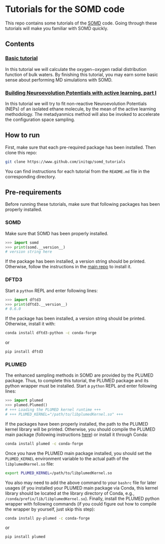 # Tutorials for the SOMD code

This repo contains some tutorials of the [SOMD](https://github.com/initqp/somd)
code. Going through these tutorials will make you familiar with SOMD quickly.

## Contents
### [Basic tutorial](./1.basic/README.md)
In this tutorial we will calculate the oxygen−oxygen radial distribution
function of bulk waters. By finishing this tutorial, you may earn some basic
sense about performing MD simulations with SOMD.

### [Building Neuroevolution Potentials with active learning, part I](./2.active_learning_1/README.md)
In this tutorial we will try to fit non-reactive Neuroevolution Potentials
(NEPs) of an isolated ethane molecule, by the mean of the active learning
methodology. The metadyanmics method will also be invoked to accelerate
the configuration space sampling.

## How to run
First, make sure that each pre-required package has been installed. Then clone
this repo:
```bash
git clone https://www.github.com/initqp/somd_tutorials
```
You can find instructions for each tutorial from the `README.md` file in the
corresponding directory.

## Pre-requirements
Before running these tutorials, make sure that following packages has been
properly installed.

### SOMD
Make sure that SOMD has been properly installed.
```python
>>> import somd
>>> print(somd.__version__)
# version string here
```
If the package has been installed, a version string should be printed.
Otherwise, follow the instructions in the
[main repo](https://www.github.com/initqp/somd) to install it.

### DFTD3
Start a `python` REPL and enter following lines:
```python
>>> import dftd3
>>> print(dftd3.__version__)
# 0.6.0
```
If the package has been installed, a version string should be printed.
Otherwise, install it with:
```bash
conda install dftd3-python -c conda-forge
```
or
```bash
pip install dftd3
```

### PLUMED
The enhanced sampling methods in SOMD are provided by the PLUMED package. Thus,
to complete this tutorial, the PLUMED package and its python wrapper must be
installed. Start a `python` REPL and enter following lines:
```python
>>> import plumed
>>> plumed.Plumed()
# +++ Loading the PLUMED kernel runtime +++
# +++ PLUMED_KERNEL="/path/to/libplumedKernel.so" +++
```
If the packages have been properly installed, the path to the PLUMED kernel
library will be printed. Otherwise, you should compile the PLUMED main package
(following instructions
[here](https://www.plumed.org/doc-v2.8/user-doc/html/_installation.html))
or install it through Conda:
```bash
conda install plumed -c conda-forge
```
Once you have the PLUMED main package installed, you should set the
`PLUMED_KERNEL` environment variable to the actual path of the
`libplumedKernel.so` file:
```bash
export PLUMED_KERNEL=/path/to/libplumedKernel.so
```
You also may need to add the above command to your `bashrc` file for later
usages (if you installed your PLUMED main package via Conda, this kernel
library should be located at the library directory of Conda, e.g.,
`/conda/prefix/lib/libplumedKernel.so`). Finally, install the PLUMED python
wrapper with following commands (if you could figure out how to compile the
wrapper by yourself, just skip this step):
```bash
conda install py-plumed -c conda-forge
```
or
```bash
pip install plumed
```
